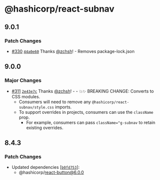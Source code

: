 # @hashicorp/react-subnav

## 9.0.1

### Patch Changes

- [#330](https://github.com/hashicorp/react-components/pull/330) [`44a0e60`](https://github.com/hashicorp/react-components/commit/44a0e60b577a36978275ef1b0efa0e351a9802c6) Thanks [@zchsh](https://github.com/zchsh)! - Removes package-lock.json

## 9.0.0

### Major Changes

- [#311](https://github.com/hashicorp/react-components/pull/311) [`2e43e7c`](https://github.com/hashicorp/react-components/commit/2e43e7c716b8889f942e8dfcd1b2e553a72d0fa6) Thanks [@zchsh](https://github.com/zchsh)! - - 💥✨ BREAKING CHANGE: Converts to CSS modules.
  - Consumers will need to remove any `@hashicorp/react-subnav/style.css` imports.
  - To support overrides in projects, consumers can use the `className` prop.
    - For example, consumers can pass `className="g-subnav` to retain existing overrides.

## 8.4.3

### Patch Changes

- Updated dependencies [[`b0fd753`](https://github.com/hashicorp/react-components/commit/b0fd753d7f9e5c4649424139712d4d2c5ec5ffd9)]:
  - @hashicorp/react-button@6.0.0
